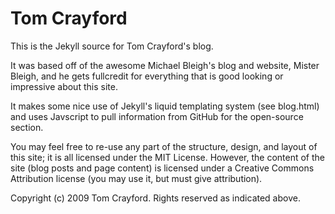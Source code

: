 Tom Crayford
=============

This is the Jekyll source for Tom Crayford's blog.

It was based off of the awesome Michael Bleigh's blog and website, Mister Bleigh, and he gets fullcredit for everything that is good looking or impressive about this site.

It makes some nice use of Jekyll's liquid templating system (see blog.html) and uses Javscript to pull information from GitHub for the open-source section.

You may feel free to re-use any part of the structure, design, and layout of this site; it is all licensed under the MIT License. However, the content of the site (blog posts and page content) is licensed under a Creative Commons Attribution license (you may use it, but must give attribution).

Copyright (c) 2009 Tom Crayford. Rights reserved as indicated above.
